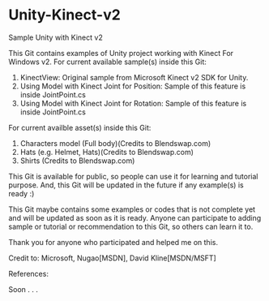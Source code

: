 # Unity-Kinect-v2
Sample Unity with Kinect v2

This Git contains examples of Unity project working with Kinect For Windows v2. 
For current available sample(s) inside this Git:

1. KinectView: Original sample from Microsoft Kinect v2 SDK for Unity.
2. Using Model with Kinect Joint for Position: Sample of this feature is inside JointPoint.cs
3. Using Model with Kinect Joint for Rotation: Sample of this feature is inside JointPoint.cs

For current availble asset(s) inside this Git:

1. Characters model (Full body)(Credits to Blendswap.com)
2. Hats (e.g. Helmet, Hats)(Credits to Blendswap.com)
3. Shirts (Credits to Blendswap.com)

This Git is available for public, so people can use it for learning and tutorial purpose.
And, this Git will be updated in the future if any example(s) is ready :)

This Git maybe contains some examples or codes that is not complete yet and will be updated as soon as it is ready.
Anyone can participate to adding sample or tutorial or recommendation to this Git, so others can learn it to.

Thank you for anyone who participated and helped me on this.

Credit to:
Microsoft,
Nugao[MSDN],
David Kline[MSDN/MSFT]

References:

Soon . . . 
